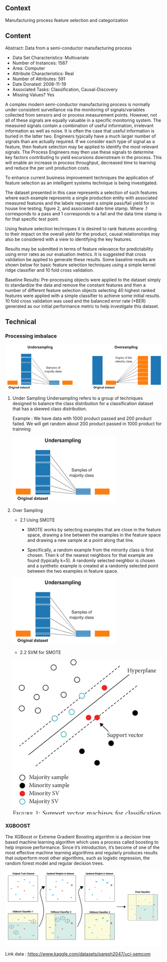 ## **Context**

Manufacturing process feature selection and categorization

## **Content**
Abstract: Data from a semi-conductor manufacturing process

*  Data Set Characteristics: Multivariate
*  Number of Instances: 1567
*  Area: Computer
*  Attribute Characteristics: Real
*  Number of Attributes: 591
*  Date Donated: 2008-11-19
*  Associated Tasks: Classification, Causal-Discovery
*  Missing Values? Yes

A complex modern semi-conductor manufacturing process is normally under consistent
surveillance via the monitoring of signals/variables collected from sensors and or
process measurement points. However, not all of these signals are equally valuable
in a specific monitoring system. The measured signals contain a combination of
useful information, irrelevant information as well as noise. It is often the case
that useful information is buried in the latter two. Engineers typically have a
much larger number of signals than are actually required. If we consider each type
of signal as a feature, then feature selection may be applied to identify the most
relevant signals. The Process Engineers may then use these signals to determine key
factors contributing to yield excursions downstream in the process. This will
enable an increase in process throughput, decreased time to learning and reduce the
per unit production costs.

To enhance current business improvement techniques the application of feature
selection as an intelligent systems technique is being investigated.

The dataset presented in this case represents a selection of such features where
each example represents a single production entity with associated measured
features and the labels represent a simple pass/fail yield for in house line
testing, figure 2, and associated date time stamp. Where .1 corresponds to a pass
and 1 corresponds to a fail and the data time stamp is for that specific test
point.

Using feature selection techniques it is desired to rank features according to
their impact on the overall yield for the product, causal relationships may also be
considered with a view to identifying the key features.

Results may be submitted in terms of feature relevance for predictability using
error rates as our evaluation metrics. It is suggested that cross validation be
applied to generate these results. Some baseline results are shown below for basic
feature selection techniques using a simple kernel ridge classifier and 10 fold
cross validation.

Baseline Results: Pre-processing objects were applied to the dataset simply to
standardize the data and remove the constant features and then a number of
different feature selection objects selecting 40 highest ranked features were
applied with a simple classifier to achieve some initial results. 10 fold cross
validation was used and the balanced error rate (*BER) generated as our initial
performance metric to help investigate this dataset.
## **Technical**

### Processing imbalace
![Under and Over Sampling](Under_over_sampling.png)
1. Under Sampling
    Undersampling refers to a group of techniques designed to balance the class distribution for a classification dataset that has a skewed class distribution.

    Example : We have data with 1000 product passed and 200 product failed. We will get random about 200 product passed in 1000 product for trainning 

    ![Under Sampling](under_sampling.png)
2. Over Sampling
    * 2.1 Using SMOTE
      * SMOTE works by selecting examples that are close in the feature space, drawing a line between the examples in the feature space and drawing a new sample at a point along that line.
    
      * Specifically, a random example from the minority class is first chosen. Then k of the nearest neighbors for that example are found (typically k=5). A randomly selected neighbor is chosen and a synthetic example is created at a randomly selected point between the two examples in feature space.

    ![SMOTE](under_sampling.png)
    
    * 2.2 SVM for SMOTE
    
    ![SVM FOR SMOTE](SVMSMOTE.png)

### XGBOOST
    
The XGBoost or Extreme Gradient Boosting algorithm is a decision tree based machine learning algorithm which uses a process called boosting to help improve performance. Since it’s introduction, it’s become of one of the most effective machine learning algorithms and regularly produces results that outperform most other algorithms, such as logistic regression, the random forest model and regular decision trees.


![XGBoost](XG-Boost-FINAL-01.png)

Link data : https://www.kaggle.com/datasets/paresh2047/uci-semcom